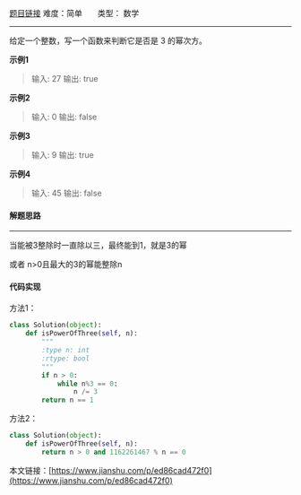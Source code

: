  [题目链接](https://leetcode-cn.com/problems/power-of-three/)
难度：简单          &nbsp;&nbsp;&nbsp;&nbsp;&nbsp;&nbsp;类型：  数学
***
给定一个整数，写一个函数来判断它是否是 3 的幂次方。
 
**示例1**
> 输入: 27
输出: true

**示例2**
> 输入: 0
输出: false

**示例3**
> 输入: 9
输出: true

**示例4**
> 输入: 45
输出: false

#### 解题思路
***
 当能被3整除时一直除以三，最终能到1，就是3的幂

或者
n>0且最大的3的幂能整除n



#### 代码实现
方法1：
```python
class Solution(object):
    def isPowerOfThree(self, n):
        """
        :type n: int
        :rtype: bool
        """
        if n > 0:
            while n%3 == 0:
                n /= 3
        return n == 1
```

方法2：
```python
class Solution(object):
    def isPowerOfThree(self, n):
        return n > 0 and 1162261467 % n == 0
```
本文链接：[https://www.jianshu.com/p/ed86cad472f0](https://www.jianshu.com/p/ed86cad472f0)
